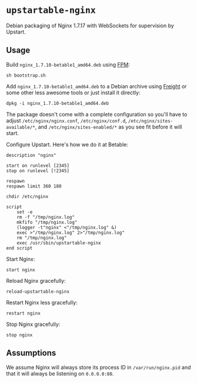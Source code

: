 `upstartable-nginx`
===================

Debian packaging of Nginx 1.7.17 with WebSockets for supervision by Upstart.

Usage
-----

Build `nginx_1.7.10-betable1_amd64.deb` using [FPM](https://github.com/jordansissel/fpm):

    sh bootstrap.sh

Add `nginx_1.7.10-betable1_amd64.deb` to a Debian archive using [Freight](https://github.com/rcrowley/freight) or some other less awesome tools or just install it directly:

    dpkg -i nginx_1.7.10-betable1_amd64.deb

The package doesn't come with a complete configuration so you'll have to adjust `/etc/nginx/nginx.conf`, `/etc/nginx/conf.d`, `/etc/nginx/sites-available/*`, and `/etc/nginx/sites-enabled/*` as you see fit before it will start.

Configure Upstart.  Here's how we do it at Betable:

    description "nginx"

    start on runlevel [2345]
    stop on runlevel [!2345]

    respawn
    respawn limit 360 180

    chdir /etc/nginx

    script
        set -e
        rm -f "/tmp/nginx.log"
        mkfifo "/tmp/nginx.log"
        (logger -t"nginx" <"/tmp/nginx.log" &)
        exec >"/tmp/nginx.log" 2>"/tmp/nginx.log"
        rm "/tmp/nginx.log"
        exec /usr/sbin/upstartable-nginx
    end script

Start Nginx:

    start nginx

Reload Nginx gracefully:

    reload-upstartable-nginx

Restart Nginx less gracefully:

    restart nginx

Stop Nginx gracefully:

    stop nginx

Assumptions
-----------

We assume Nginx will always store its process ID in `/var/run/nginx.pid` and that it will always be listening on `0.0.0.0:80`.
